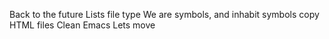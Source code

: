 Back to the future
Lists
file type
We are symbols, and inhabit symbols
copy HTML files
Clean Emacs
Lets move
